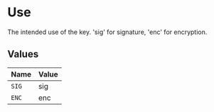 # Use

The intended use of the key. 'sig' for signature, 'enc' for encryption.


## Values

| Name  | Value |
| ----- | ----- |
| `SIG` | sig   |
| `ENC` | enc   |
